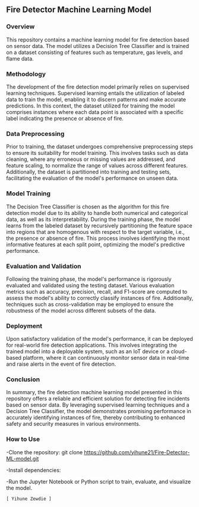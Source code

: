 ## Fire Detector Machine Learning Model

### Overview

This repository contains a machine learning model for fire detection based on sensor data. The model utilizes a Decision Tree Classifier and is trained on a dataset consisting of features such as temperature, gas levels, and flame data.

### Methodology

The development of the fire detection model primarily relies on supervised learning techniques. Supervised learning entails the utilization of labeled data to train the model, enabling it to discern patterns and make accurate predictions. In this context, the dataset utilized for training the model comprises instances where each data point is associated with a specific label indicating the presence or absence of fire.

### Data Preprocessing

Prior to training, the dataset undergoes comprehensive preprocessing steps to ensure its suitability for model training. This involves tasks such as data cleaning, where any erroneous or missing values are addressed, and feature scaling, to normalize the range of values across different features. Additionally, the dataset is partitioned into training and testing sets, facilitating the evaluation of the model's performance on unseen data.

### Model Training

The Decision Tree Classifier is chosen as the algorithm for this fire detection model due to its ability to handle both numerical and categorical data, as well as its interpretability. During the training phase, the model learns from the labeled dataset by recursively partitioning the feature space into regions that are homogenous with respect to the target variable, i.e., the presence or absence of fire. This process involves identifying the most informative features at each split point, optimizing the model's predictive performance.

### Evaluation and Validation

Following the training phase, the model's performance is rigorously evaluated and validated using the testing dataset. Various evaluation metrics such as accuracy, precision, recall, and F1-score are computed to assess the model's ability to correctly classify instances of fire. Additionally, techniques such as cross-validation may be employed to ensure the robustness of the model across different subsets of the data.

### Deployment

Upon satisfactory validation of the model's performance, it can be deployed for real-world fire detection applications. This involves integrating the trained model into a deployable system, such as an IoT device or a cloud-based platform, where it can continuously monitor sensor data in real-time and raise alerts in the event of fire detection.

### Conclusion

In summary, the fire detection machine learning model presented in this repository offers a reliable and efficient solution for detecting fire incidents based on sensor data. By leveraging supervised learning techniques and a Decision Tree Classifier, the model demonstrates promising performance in accurately identifying instances of fire, thereby contributing to enhanced safety and security measures in various environments.

### How to Use 

-Clone the repository:
    git clone https://github.com/yihune21/Fire-Detector-ML-model.git
    
-Install dependencies:

-Run the Jupyter Notebook or Python script to train, evaluate, and visualize the model.



    [ Yihune Zewdie ]
     

